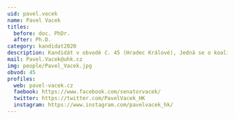 ```yaml
---
uid: pavel.vocek
name: Pavel Vacek
titles: 
  before: doc. PhDr.
  after: Ph.D.
category: kandidat2020
description: Kandidát v obvodě č. 45 (Hradec Králové), Jedná se o koalici se STAN/jinými subjekty. Jasno bude během pár týdnů.
mail: Pavel.Vacek@uhk.cz
img: people/Pavel_Vacek.jpg
obvod: 45
profiles: 
  web: pavel-vacek.cz
  faebook: https://www.facebook.com/senatorvacek/
  twitter: https://twitter.com/PavelVacek_HK
  instagram: https://www.instagram.com/pavelvacek_hk/
---
```


